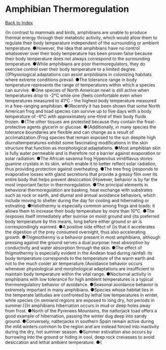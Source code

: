 # Amphibian Thermoregulation
[Back to Index](https://github.com/windows10010/tpoExtractor/blob/master/README.md)

{In contrast to mammals and birds, amphibians are unable to produce thermal energy through their metabolic activity, which would allow them to regulate their body temperature independent of the surrounding or ambient temperature. ●However, the idea that amphibians have no control whatsoever over their body temperature has been proven false because their body temperature does not always correspond to the surrounding temperature. ●While amphibians are poor thermoregulators, they do exercise control over their body temperature to a limited degree.{{Physiological adaptations can assist amphibians in colonizing habitats where extreme conditions prevail. ●The tolerance range in body temperature represents the range of temperatures within which a species can survive. ●One species of North American newt is still active when temperatures drop to -2°C while one {feels comfortable even when temperatures measured to 41°C - the highest body temperature measured in a free-ranging amphibian. ●{Recently it has been shown that some North American frog and toad species can survive up to five days with a body temperature of -6°C with approximately one-third of their body fluids frozen. ●{The other tissues are protected because they contain the frost-protective agents glycerin or glucose. ●{Additionally, in many species the tolerance boundaries are flexible and can change as a result of acclimatization.{Frog species that remain exposed to the sun despite high diurnaltemperatures exhibit some fascinating modifications in the skin structure that function as morphological adaptations. ●Most amphibian skin is fully water permeable and is therefore not a barrier against evaporation or solar radiation. ●The African savanna frog Hyperolius viridiflavus stores guanine crystals in its skin, which enable it to better reflect solar radiation, thus providing protection against overheating. ●The tree frog {responds to evaporative losses with gland secretions that provide a greasy film over its entire body that helps prevent desiccation.{However, behavior is by far the most important factor in thermoregulation. ●The principal elements in behavioral thermoregulation are basking, heat exchange with substrates such as rock or earth, and diurnal and annual avoidance behaviors, which include moving to shelter during the day for cooling and hibernating or estivating. ●Heliothermy is especially common among frogs and toads: it allows them to increase their body temperature by more than 10°C. ●The {exposes itself immediately after sunrise on moist ground and {its preferred body temperature by this means, long before either ground or air is correspondingly warmed. ●A positive side effect of {is that it accelerates the digestion of the prey consumed overnight, thus also accelerating growth. ●Thigmothermy is a behavior present in most amphibians, although pressing against the ground serves a dual purpose: heat absorption by conductivity and water absorption through the skin. ●The effect of thigmothermy is especially evident in the Andean toad during rainfall: its body temperature corresponds to the temperature of the warm earth and not to the much cooler air temperature.{Avoidance behavior occurs whenever physiological and morphological adaptations are insufficient to maintain body temperature within the vital range. ●Nocturnal activity in amphibians with low tolerance for high ambient temperatures is a typical thermoregulatory behavior of avoidance. ●Seasonal avoidance behavior is extremely important in many amphibians. ●Species whose habitat lies in the temperate latitudes are confronted by lethal low temperatures in winter, while species {in semiarid regions are exposed to long dry, hot periods in summer.{{In amphibians hibernation occurs in mud or deep holes away from frost. ●North of the Pyrenees Mountains, the natterjack toad offers a good example of hibernation, passing the winter dug deep into sandy ground. ●Conversely, natterjacks in southern Spain remain active during the mild winters common to the region and are instead forced into inactivity during the dry, hot summer season. ●Summer estivation also occurs by burrowing into the ground or hiding in cool, deep rock crevasses to avoid desiccation and lethal ambient temperature. ●{